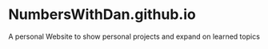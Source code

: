 # NumbersWithDan.github.io
A personal Website to show personal projects and expand on learned topics
